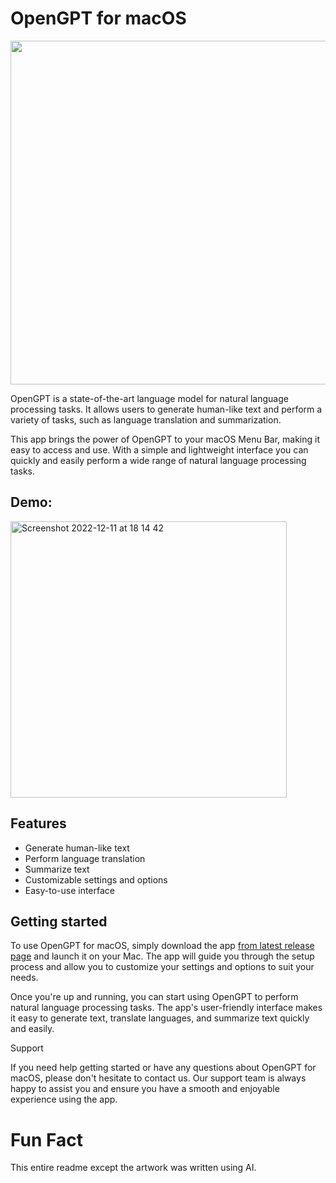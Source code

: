 # OpenGPT for macOS
<img width="550" src="https://user-images.githubusercontent.com/52459150/206920822-40f43ef3-95da-4990-ab66-0ddde8e82cfa.png">

OpenGPT is a state-of-the-art language model for natural language processing tasks. It allows users to generate human-like text and perform a variety of tasks, such as language translation and summarization.

This app brings the power of OpenGPT to your macOS Menu Bar, making it easy to access and use. With a simple and lightweight interface you can quickly and easily perform a wide range of natural language processing tasks.

## Demo:
<img width="442" alt="Screenshot 2022-12-11 at 18 14 42" src="https://user-images.githubusercontent.com/52459150/206921234-1385893a-447c-4ba8-a1a2-fc4e16eea025.png">


## Features

- Generate human-like text
- Perform language translation
- Summarize text
- Customizable settings and options
- Easy-to-use interface

## Getting started

To use OpenGPT for macOS, simply download the app [from latest release page](https://github.com/sourcelocation/ChatGPT-macOS/releases/latest) and launch it on your Mac. The app will guide you through the setup process and allow you to customize your settings and options to suit your needs.

Once you're up and running, you can start using OpenGPT to perform natural language processing tasks. The app's user-friendly interface makes it easy to generate text, translate languages, and summarize text quickly and easily.

Support

If you need help getting started or have any questions about OpenGPT for macOS, please don't hesitate to contact us. Our support team is always happy to assist you and ensure you have a smooth and enjoyable experience using the app.


# Fun Fact
This entire readme except the artwork was written using AI.
